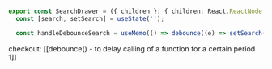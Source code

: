 
```typescript

export const SearchDrawer = ({ children }: { children: React.ReactNode }) => {
  const [search, setSearch] = useState('');

  const handleDebounceSearch = useMemo(() => debounce((e) => setSearch(e.target.value), 1000), []);
```

checkout: [[debounce() - to delay calling of a function for a certain period 1]]